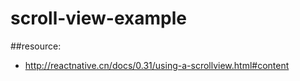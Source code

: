 # scroll-view-example


##resource:
+ http://reactnative.cn/docs/0.31/using-a-scrollview.html#content
